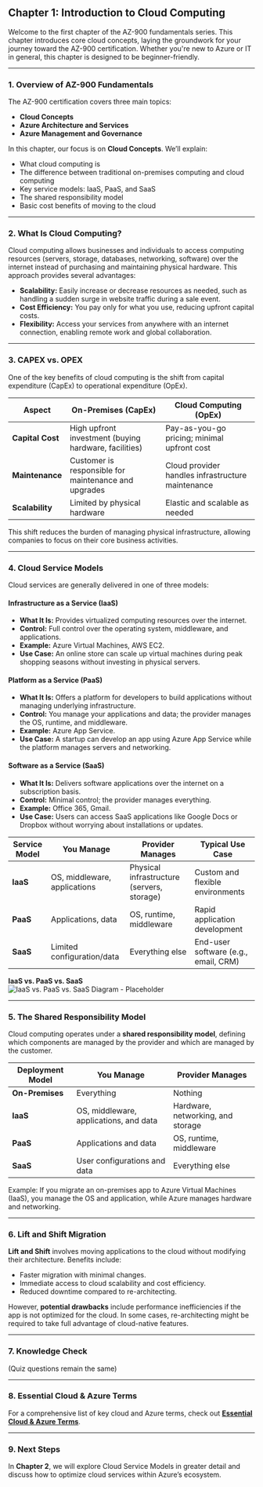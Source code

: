 ## **Chapter 1: Introduction to Cloud Computing**

Welcome to the first chapter of the AZ-900 fundamentals series. This chapter introduces core cloud concepts, laying the groundwork for your journey toward the AZ-900 certification. Whether you're new to Azure or IT in general, this chapter is designed to be beginner-friendly.

---

### **1. Overview of AZ-900 Fundamentals**

The AZ-900 certification covers three main topics:

- **Cloud Concepts**  
- **Azure Architecture and Services**  
- **Azure Management and Governance**

In this chapter, our focus is on **Cloud Concepts**. We’ll explain:
- What cloud computing is
- The difference between traditional on-premises computing and cloud computing
- Key service models: IaaS, PaaS, and SaaS
- The shared responsibility model
- Basic cost benefits of moving to the cloud

---

### **2. What Is Cloud Computing?**

Cloud computing allows businesses and individuals to access computing resources (servers, storage, databases, networking, software) over the internet instead of purchasing and maintaining physical hardware. This approach provides several advantages:

- **Scalability:** Easily increase or decrease resources as needed, such as handling a sudden surge in website traffic during a sale event.
- **Cost Efficiency:** You pay only for what you use, reducing upfront capital costs.
- **Flexibility:** Access your services from anywhere with an internet connection, enabling remote work and global collaboration.

---

### **3. CAPEX vs. OPEX**

One of the key benefits of cloud computing is the shift from capital expenditure (CapEx) to operational expenditure (OpEx).

| **Aspect**          | **On-Premises (CapEx)**                                 | **Cloud Computing (OpEx)**                         |
|---------------------|---------------------------------------------------------|----------------------------------------------------|
| **Capital Cost**    | High upfront investment (buying hardware, facilities)  | Pay-as-you-go pricing; minimal upfront cost        |
| **Maintenance**     | Customer is responsible for maintenance and upgrades    | Cloud provider handles infrastructure maintenance  |
| **Scalability**     | Limited by physical hardware                            | Elastic and scalable as needed                     |

This shift reduces the burden of managing physical infrastructure, allowing companies to focus on their core business activities.

---

### **4. Cloud Service Models**

Cloud services are generally delivered in one of three models:

#### **Infrastructure as a Service (IaaS)**
- **What It Is:** Provides virtualized computing resources over the internet.
- **Control:** Full control over the operating system, middleware, and applications.
- **Example:** Azure Virtual Machines, AWS EC2.
- **Use Case:** An online store can scale up virtual machines during peak shopping seasons without investing in physical servers.

#### **Platform as a Service (PaaS)**
- **What It Is:** Offers a platform for developers to build applications without managing underlying infrastructure.
- **Control:** You manage your applications and data; the provider manages the OS, runtime, and middleware.
- **Example:** Azure App Service.
- **Use Case:** A startup can develop an app using Azure App Service while the platform manages servers and networking.

#### **Software as a Service (SaaS)**
- **What It Is:** Delivers software applications over the internet on a subscription basis.
- **Control:** Minimal control; the provider manages everything.
- **Example:** Office 365, Gmail.
- **Use Case:** Users can access SaaS applications like Google Docs or Dropbox without worrying about installations or updates.

| **Service Model** | **You Manage**                     | **Provider Manages**                             | **Typical Use Case**                       |
|-------------------|------------------------------------|--------------------------------------------------|--------------------------------------------|
| **IaaS**          | OS, middleware, applications       | Physical infrastructure (servers, storage)       | Custom and flexible environments           |
| **PaaS**          | Applications, data                 | OS, runtime, middleware                          | Rapid application development              |
| **SaaS**          | Limited configuration/data         | Everything else                                  | End-user software (e.g., email, CRM)       |

**IaaS vs. PaaS vs. SaaS**  
![IaaS vs. PaaS vs. SaaS Diagram - Placeholder](path/to/image.png "IaaS vs. PaaS vs. SaaS")

---

### **5. The Shared Responsibility Model**

Cloud computing operates under a **shared responsibility model**, defining which components are managed by the provider and which are managed by the customer.

| **Deployment Model** | **You Manage**                           | **Provider Manages**                |
|----------------------|------------------------------------------|-------------------------------------|
| **On-Premises**     | Everything                                | Nothing                            |
| **IaaS**            | OS, middleware, applications, and data   | Hardware, networking, and storage  |
| **PaaS**            | Applications and data                    | OS, runtime, middleware            |
| **SaaS**            | User configurations and data             | Everything else                     |

Example: If you migrate an on-premises app to Azure Virtual Machines (IaaS), you manage the OS and application, while Azure manages hardware and networking.

---

### **6. Lift and Shift Migration**

**Lift and Shift** involves moving applications to the cloud without modifying their architecture. Benefits include:

- Faster migration with minimal changes.
- Immediate access to cloud scalability and cost efficiency.
- Reduced downtime compared to re-architecting.

However, **potential drawbacks** include performance inefficiencies if the app is not optimized for the cloud. In some cases, re-architecting might be required to take full advantage of cloud-native features.

---

### **7. Knowledge Check**

(Quiz questions remain the same)

---

### **8. Essential Cloud & Azure Terms**  
For a comprehensive list of key cloud and Azure terms, check out **[Essential Cloud & Azure Terms](https://github.com/anup-cloudguru/AZ900-Learning-HandsOn-Labs/blob/main/00-glossary.md)**.

---

### **9. Next Steps**

In **Chapter 2**, we will explore Cloud Service Models in greater detail and discuss how to optimize cloud services within Azure’s ecosystem.
